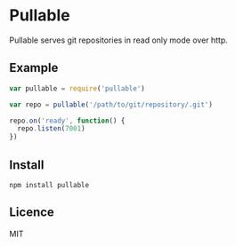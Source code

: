 # Pullable

Pullable serves git repositories in read only mode over http.


## Example
```js
var pullable = require('pullable')

var repo = pullable('/path/to/git/repository/.git')

repo.on('ready', function() {
  repo.listen(7001)
})
```


## Install

    npm install pullable


## Licence

MIT
